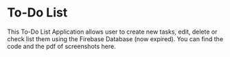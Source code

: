 # To-Do List

This To-Do List Application allows user to create new tasks, edit, delete or check list them using the Firebase Database (now expired).
You can find the code and the pdf of screenshots here.
